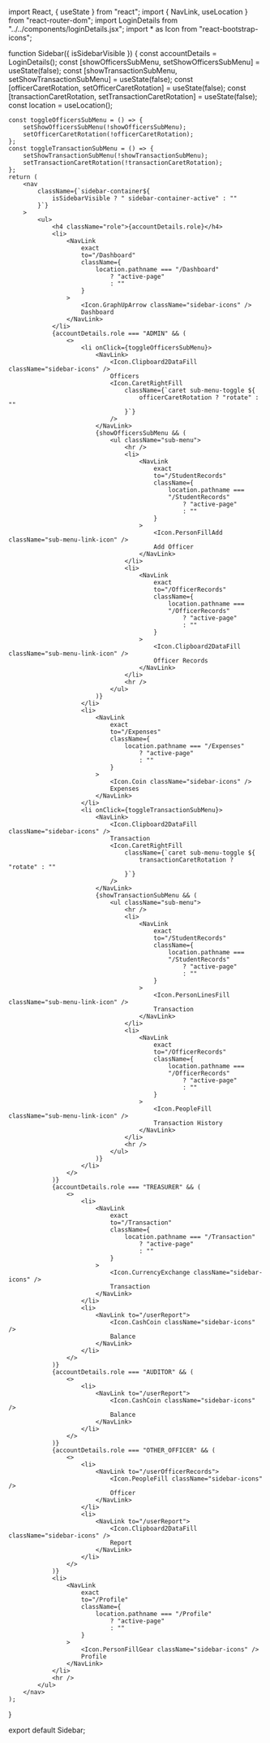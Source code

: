 import React, { useState } from "react";
import { NavLink, useLocation } from "react-router-dom";
import LoginDetails from "../../components/loginDetails.jsx";
import \* as Icon from "react-bootstrap-icons";

function Sidebar({ isSidebarVisible }) {
const accountDetails = LoginDetails();
const [showOfficersSubMenu, setShowOfficersSubMenu] = useState(false);
const [showTransactionSubMenu, setShowTransactionSubMenu] = useState(false);
const [officerCaretRotation, setOfficerCaretRotation] = useState(false);
const [transactionCaretRotation, setTransactionCaretRotation] =
useState(false);
const location = useLocation();

    const toggleOfficersSubMenu = () => {
        setShowOfficersSubMenu(!showOfficersSubMenu);
        setOfficerCaretRotation(!officerCaretRotation);
    };
    const toggleTransactionSubMenu = () => {
        setShowTransactionSubMenu(!showTransactionSubMenu);
        setTransactionCaretRotation(!transactionCaretRotation);
    };
    return (
        <nav
            className={`sidebar-container${
                isSidebarVisible ? " sidebar-container-active" : ""
            }`}
        >
            <ul>
                <h4 className="role">{accountDetails.role}</h4>
                <li>
                    <NavLink
                        exact
                        to="/Dashboard"
                        className={
                            location.pathname === "/Dashboard"
                                ? "active-page"
                                : ""
                        }
                    >
                        <Icon.GraphUpArrow className="sidebar-icons" />
                        Dashboard
                    </NavLink>
                </li>
                {accountDetails.role === "ADMIN" && (
                    <>
                        <li onClick={toggleOfficersSubMenu}>
                            <NavLink>
                                <Icon.Clipboard2DataFill className="sidebar-icons" />
                                Officers
                                <Icon.CaretRightFill
                                    className={`caret sub-menu-toggle ${
                                        officerCaretRotation ? "rotate" : ""
                                    }`}
                                />
                            </NavLink>
                            {showOfficersSubMenu && (
                                <ul className="sub-menu">
                                    <hr />
                                    <li>
                                        <NavLink
                                            exact
                                            to="/StudentRecords"
                                            className={
                                                location.pathname ===
                                                "/StudentRecords"
                                                    ? "active-page"
                                                    : ""
                                            }
                                        >
                                            <Icon.PersonFillAdd className="sub-menu-link-icon" />
                                            Add Officer
                                        </NavLink>
                                    </li>
                                    <li>
                                        <NavLink
                                            exact
                                            to="/OfficerRecords"
                                            className={
                                                location.pathname ===
                                                "/OfficerRecords"
                                                    ? "active-page"
                                                    : ""
                                            }
                                        >
                                            <Icon.Clipboard2DataFill className="sub-menu-link-icon" />
                                            Officer Records
                                        </NavLink>
                                    </li>
                                    <hr />
                                </ul>
                            )}
                        </li>
                        <li>
                            <NavLink
                                exact
                                to="/Expenses"
                                className={
                                    location.pathname === "/Expenses"
                                        ? "active-page"
                                        : ""
                                }
                            >
                                <Icon.Coin className="sidebar-icons" />
                                Expenses
                            </NavLink>
                        </li>
                        <li onClick={toggleTransactionSubMenu}>
                            <NavLink>
                                <Icon.Clipboard2DataFill className="sidebar-icons" />
                                Transaction
                                <Icon.CaretRightFill
                                    className={`caret sub-menu-toggle ${
                                        transactionCaretRotation ? "rotate" : ""
                                    }`}
                                />
                            </NavLink>
                            {showTransactionSubMenu && (
                                <ul className="sub-menu">
                                    <hr />
                                    <li>
                                        <NavLink
                                            exact
                                            to="/StudentRecords"
                                            className={
                                                location.pathname ===
                                                "/StudentRecords"
                                                    ? "active-page"
                                                    : ""
                                            }
                                        >
                                            <Icon.PersonLinesFill className="sub-menu-link-icon" />
                                            Transaction
                                        </NavLink>
                                    </li>
                                    <li>
                                        <NavLink
                                            exact
                                            to="/OfficerRecords"
                                            className={
                                                location.pathname ===
                                                "/OfficerRecords"
                                                    ? "active-page"
                                                    : ""
                                            }
                                        >
                                            <Icon.PeopleFill className="sub-menu-link-icon" />
                                            Transaction History
                                        </NavLink>
                                    </li>
                                    <hr />
                                </ul>
                            )}
                        </li>
                    </>
                )}
                {accountDetails.role === "TREASURER" && (
                    <>
                        <li>
                            <NavLink
                                exact
                                to="/Transaction"
                                className={
                                    location.pathname === "/Transaction"
                                        ? "active-page"
                                        : ""
                                }
                            >
                                <Icon.CurrencyExchange className="sidebar-icons" />
                                Transaction
                            </NavLink>
                        </li>
                        <li>
                            <NavLink to="/userReport">
                                <Icon.CashCoin className="sidebar-icons" />
                                Balance
                            </NavLink>
                        </li>
                    </>
                )}
                {accountDetails.role === "AUDITOR" && (
                    <>
                        <li>
                            <NavLink to="/userReport">
                                <Icon.CashCoin className="sidebar-icons" />
                                Balance
                            </NavLink>
                        </li>
                    </>
                )}
                {accountDetails.role === "OTHER_OFFICER" && (
                    <>
                        <li>
                            <NavLink to="/userOfficerRecords">
                                <Icon.PeopleFill className="sidebar-icons" />
                                Officer
                            </NavLink>
                        </li>
                        <li>
                            <NavLink to="/userReport">
                                <Icon.Clipboard2DataFill className="sidebar-icons" />
                                Report
                            </NavLink>
                        </li>
                    </>
                )}
                <li>
                    <NavLink
                        exact
                        to="/Profile"
                        className={
                            location.pathname === "/Profile"
                                ? "active-page"
                                : ""
                        }
                    >
                        <Icon.PersonFillGear className="sidebar-icons" />
                        Profile
                    </NavLink>
                </li>
                <hr />
            </ul>
        </nav>
    );

}

export default Sidebar;
